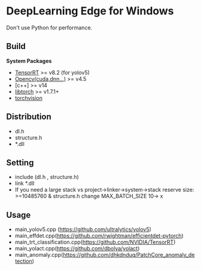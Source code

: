 # DeepLearning Edge for Windows
Don't use Python for performance.

## Build
**System Packages**
* [TensorRT](https://github.com/NVIDIA/TensorRT) >= v8.2 (for yolov5)
* [Opencv(cuda,dnn,..)](https://github.com/opencv/opencv) >= v4.5
* [c++] >= v14
* [libtorch](https://pytorch.org/) >= v1.7.1+
* [torchvision](https://github.com/pytorch/vision/releases) 

## Distribution
* dl.h 
* structure.h
* *.dll

## Setting
* include (dl.h  , structure.h)
* link *.dll 
* If you need a large stack vs project->linker->system->stack reserve size: >=10485760  & structure.h change  MAX_BATCH_SIZE 10-> x 


## Usage 
* main_yolov5.cpp (https://github.com/ultralytics/yolov5)
* main_effdet.cpp(https://github.com/rwightman/efficientdet-pytorch)
* main_trt_classification.cpp(https://github.com/NVIDIA/TensorRT)
* main_yolact.cpp(https://github.com/dbolya/yolact)
* main_anomaly.cpp(https://github.com/dhkdnduq/PatchCore_anomaly_detection) 


